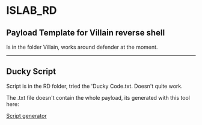 # ISLAB_RD

## Payload Template for Villain reverse shell
Is in the folder Villain, works around defender at the moment.

---

## Ducky Script
Script is in the RD folder, tried the 'Ducky Code.txt. Doesn't quite work.

The .txt file doesn't contain the whole payload, its generated with this tool here:

[Script generator](https://ducktoolkit.com/)


